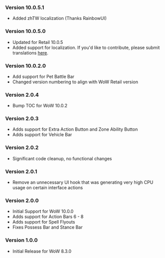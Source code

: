 ### Version 10.0.5.1

* Added zhTW localization (Thanks RainbowUI)

### Version 10.0.5.0

* Updated for Retail 10.0.5
* Added support for localization. If you'd like to contribute, please submit translations [here](https://www.curseforge.com/wow/addons/masque-blizz-bars-revived/localization).

### Version 10.0.2.0

* Add support for Pet Battle Bar
* Changed version numbering to align with WoW Retail version

### Version 2.0.4

* Bump TOC for WoW 10.0.2

### Version 2.0.3

* Adds support for Extra Action Button and Zone Ability Button
* Adds support for Vehicle Bar

### Version 2.0.2

* Significant code cleanup, no functional changes

### Version 2.0.1

* Remove an unnecessary UI hook that was generating very high CPU usage on certain interface actions

### Version 2.0.0

* Initial Support for WoW 10.0.0
* Adds support for Action Bars 6 - 8
* Adds support for Spell Flyouts
* Fixes Possess Bar and Stance Bar

### Version 1.0.0

* Initial Release for WoW 8.3.0
